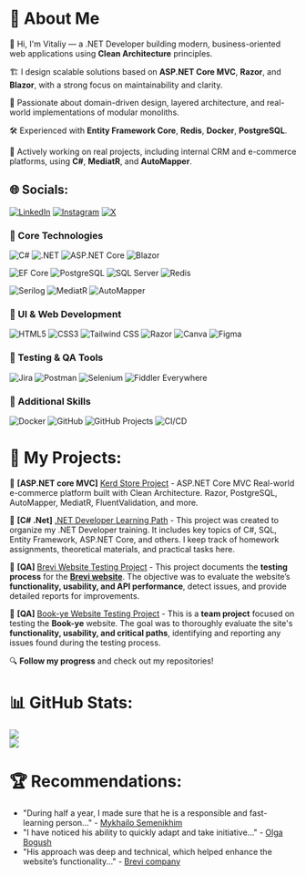 # 💫 About Me
👋 Hi, I'm Vitaliy — a .NET Developer building modern, business-oriented web applications using **Clean Architecture** principles.

🏗 I design scalable solutions based on **ASP.NET Core MVC**, **Razor**, and **Blazor**, with a strong focus on maintainability and clarity.

🧩 Passionate about domain-driven design, layered architecture, and real-world implementations of modular monoliths.

🛠 Experienced with **Entity Framework Core**, **Redis**, **Docker**, **PostgreSQL**.

📁 Actively working on real projects, including internal CRM and e-commerce platforms, using **C#**, **MediatR**, and **AutoMapper**.



## 🌐 Socials:
[![LinkedIn](https://img.shields.io/badge/LinkedIn-%230077B5.svg?logo=linkedin&logoColor=white)](https://linkedin.com/in/https://www.linkedin.com/in/vitaliythupin/)  [![Instagram](https://img.shields.io/badge/Instagram-%23E4405F.svg?logo=Instagram&logoColor=white)](https://instagram.com/https://www.instagram.com/vitalii_tsiupin?igsh=dzl6eDM3OWozbHBs) [![X](https://img.shields.io/badge/X-black.svg?logo=X&logoColor=white)](https://x.com/Vitalii_DotNet) 


### 🧠 Core Technologies
![C#](https://img.shields.io/badge/C%23-239120?style=plastic&logo=csharp&logoColor=white)
![.NET](https://img.shields.io/badge/.NET-512BD4?style=plastic&logo=dotnet&logoColor=white)
![ASP.NET Core](https://img.shields.io/badge/ASP.NET_Core-512BD4?style=plastic&logo=dotnet&logoColor=white)
![Blazor](https://img.shields.io/badge/Blazor-512BD4?style=plastic&logo=dotnet&logoColor=white)

![EF Core](https://img.shields.io/badge/EF_Core-512BD4?style=plastic&logo=dotnet&logoColor=white)
![PostgreSQL](https://img.shields.io/badge/PostgreSQL-336791?style=plastic&logo=postgresql&logoColor=white)
![SQL Server](https://img.shields.io/badge/SQL_Server-CC2927?style=plastic&logo=microsoftsqlserver&logoColor=white)
![Redis](https://img.shields.io/badge/Redis-DD0031?style=plastic&logo=redis&logoColor=white)

![Serilog](https://img.shields.io/badge/Serilog-15C213?style=plastic&logo=serilog&logoColor=white)
![MediatR](https://img.shields.io/badge/MediatR-000000?style=plastic&logo=mediatr&logoColor=white)
![AutoMapper](https://img.shields.io/badge/AutoMapper-D94F45?style=plastic&logo=automapper&logoColor=white)

### 🎨 UI & Web Development
![HTML5](https://img.shields.io/badge/HTML5-E34F26?style=plastic&logo=html5&logoColor=white)
![CSS3](https://img.shields.io/badge/CSS3-1572B6?style=plastic&logo=css3&logoColor=white)
![Tailwind CSS](https://img.shields.io/badge/Tailwind_CSS-38B2AC?style=plastic&logo=tailwindcss&logoColor=white)
![Razor](https://img.shields.io/badge/Razor-512BD4?style=plastic&logo=dotnet&logoColor=white)
![Canva](https://img.shields.io/badge/Canva-%2300C4CC.svg?style=plastic&logo=Canva&logoColor=white)
![Figma](https://img.shields.io/badge/Figma-F24E1E?style=plastic&logo=figma&logoColor=white)

### 🧪 Testing & QA Tools
![Jira](https://img.shields.io/badge/Jira-0052CC?style=plastic&logo=jira&logoColor=white)
![Postman](https://img.shields.io/badge/Postman-FF6C37?style=plastic&logo=postman&logoColor=white)
![Selenium](https://img.shields.io/badge/Selenium-43B02A?style=plastic&logo=selenium&logoColor=white)
![Fiddler Everywhere](https://img.shields.io/badge/Fiddler_Everywhere-007ACC?style=plastic)

### 🧰 Additional Skills
![Docker](https://img.shields.io/badge/Docker-2496ED?style=plastic&logo=docker&logoColor=white)
![GitHub](https://img.shields.io/badge/GitHub-181717?style=plastic&logo=github&logoColor=white)
![GitHub Projects](https://img.shields.io/badge/GitHub_Projects-181717?style=plastic&logo=github&logoColor=white)
![CI/CD](https://img.shields.io/badge/CI%2FCD-007ACC?style=plastic&logo=azuredevops&logoColor=white)


# 🚀 My Projects: 
📌 **[ASP.NET core MVC]** [Kerd Store Project](https://github.com/users/Weretik/projects/7)  - ASP.NET Core MVC  Real-world e-commerce platform built with Clean Architecture. Razor, PostgreSQL, AutoMapper, MediatR, FluentValidation, and more.

📌 **[C# .Net]** [.NET Developer Learning Path](https://github.com/users/Weretik/projects/4)  - This project was created to organize my .NET Developer training. It includes key topics of C#, SQL, Entity Framework, ASP.NET Core, and others. I keep track of homework assignments, theoretical materials, and practical tasks here.

📌 **[QA]** [Brevi Website Testing Project](https://github.com/users/Weretik/projects/6)  - This project documents the **testing process** for the **[Brevi website](https://brevi.com.ua/)**. The objective was to evaluate the website’s **functionality, usability, and API performance**, detect issues, and provide detailed reports for improvements. 

📌 **[QA]** [Book-ye Website Testing Project](https://github.com/users/Weretik/projects/5)  - This is a **team project** focused on testing the **Book-ye** website. The goal was to thoroughly evaluate the site's **functionality, usability, and critical paths**, identifying and reporting any issues found during the testing process.


🔍 **Follow my progress** and check out my repositories!  


# 📊 GitHub Stats:
![](https://github-readme-stats.vercel.app/api?username=Weretik&theme=dark&hide_border=false&include_all_commits=true&count_private=true)<br/>
![](https://nirzak-streak-stats.vercel.app/?user=Weretik&theme=dark&hide_border=false)<br/>

<!--
![](https://github-readme-stats.vercel.app/api/top-langs/?username=Weretik&theme=dark&hide_border=false&include_all_commits=false&count_private=false&layout=compact)

### 🔝 Top Contributed Repo
![](https://github-contributor-stats.vercel.app/api?username=Weretik&limit=5&theme=github_dark&combine_all_yearly_contributions=true)

-->

# 🏆 Recommendations:
- "During half a year, I made sure that he is a responsible and fast-learning person..." - [Mykhailo Semenikhim](https://www.linkedin.com/in/vitaliythupin/)
- "I have noticed his ability to quickly adapt and take initiative..." - [Olga Bogush](https://github.com/Weretik/Portfolio-QA-Engineer/blob/main/Recommendations/Recommendation%20from%20Olha%20Bohush%20(Kedr%2C%20Doorios).pdf)
- "His approach was deep and technical, which helped enhance the website’s functionality..." - [Brevi company](https://github.com/Weretik/Portfolio-QA-Engineer/blob/main/Recommendations/Recommendation%20from%20Yulia%20Sogokon%20(Brevi).pdf)




